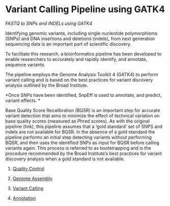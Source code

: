 # Variant Calling Pipeline using GATK4
*FASTQ to SNPs and INDELs using GATK4*

Identifying genomic variants, including single nucleotide polymorphisms (SNPs) and DNA insertions and deletions (indels), from next generation sequencing data is an important part of scientific discovery.

To facilitate this research, a bioinformatics pipeline has been developed to enable researchers to accurately and rapidly identify, and annotate, sequence variants.

The pipeline employs the Genome Analysis Toolkit 4 (GATK4) to perform variant calling and is based on the best practices for variant discovery analysis outlined by the Broad Institute. 

*Once SNPs have been identified, SnpEff is used to annotate, and predict, variant effects. *

Base Quality Score Recalibration (BQSR) is an important step for accurate variant detection that aims to minimize the effect of technical variation on base quality scores (measured as Phred scores). As with the original pipeline (link), this pipeline assumes that a ‘gold standard’ set of SNPS and indels are not available for BQSR.  In the absence of a gold standard the pipeline performs an initial step detecting variants without performing BQSR, and then uses the identified SNPs as input for BQSR before calling variants again. This process is referred to as bootstrapping and is the procedure recommended by the Broad Institute’s best practices for variant discovery analysis when a gold standard is not available.

1. [Quality Control](http://https://github.com/ambuvjyn/GATK4_Variant_Calling_Pipeline/blob/aaa9fc25009f73856b90c3b91bb7b98a713d96b4/1_Quality_Control.md "Quality Control")

2. [Genome Assembly](https://github.com/ambuvjyn/GATK4_Variant_Calling_Pipeline/blob/aaa9fc25009f73856b90c3b91bb7b98a713d96b4/2_Genome_Assembly.mdhttp:// "Genome Assembly")

3. [Variant Calling](https://github.com/ambuvjyn/GATK4_Variant_Calling_Pipeline/blob/aaa9fc25009f73856b90c3b91bb7b98a713d96b4/3_Variant%20Calling.mdp:// "Variant Calling")

4. [Annotation](https://github.com/ambuvjyn/GATK4_Variant_Calling_Pipeline/blob/aaa9fc25009f73856b90c3b91bb7b98a713d96b4/4_Annotation.md:// "Annotation")

